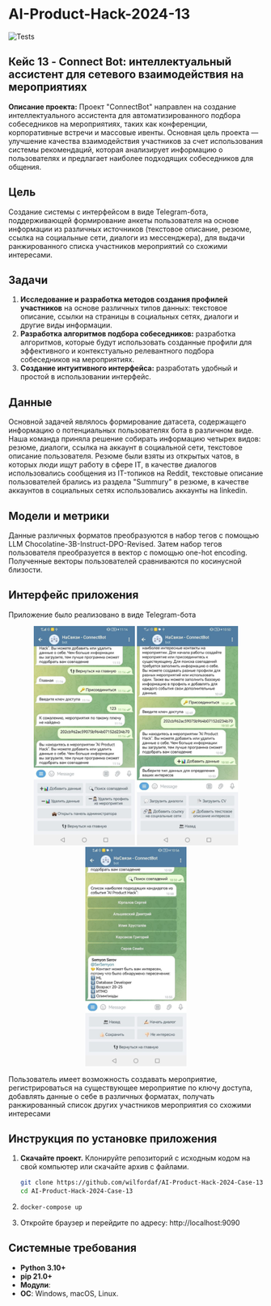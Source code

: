 # AI-Product-Hack-2024-13

![Tests](https://github.com/wilfordaf/AI-Product-Hack-2024-Case-13/actions/workflows/tests.yml/badge.svg)

## Кейс 13 - Connect Bot: интеллектуальный ассистент для сетевого взаимодействия на мероприятиях

**Описание проекта:** Проект "ConnectBot" направлен на создание интеллектуального ассистента для автоматизированного подбора собеседников на мероприятиях, таких как конференции, корпоративные встречи и массовые ивенты. Основная цель проекта — улучшение качества взаимодействия участников за счет использования системы рекомендаций, которая анализирует информацию о пользователях и предлагает наиболее подходящих собеседников для общения.

## Цель

Создание системы с интерфейсом в виде Telegram-бота, поддерживающей формирование анкеты пользователя на основе информации из различных источников (текстовое описание, резюме, ссылка на социальные сети, диалоги из мессенджера), для выдачи ранжированного списка участников мероприятий со схожими интересами.

## Задачи

1. **Исследование и разработка методов создания профилей участников** на основе различных типов данных: текстовое описание, ссылки на страницы в социальных сетях, диалоги и другие виды информации. 
2. **Разработка алгоритмов подбора собеседников:** разработка алгоритмов, которые будут использовать созданные профили для эффективного и контекстуально релевантного подбора собеседников на мероприятиях.
3. **Создание интуитивного интерфейса:** разработать удобный и простой в использовании интерфейс.

## Данные

Основной задачей являлось формирование датасета, содержащего информацию о потенциальных пользователях бота в различном виде. Наша команда приняла решение собирать информацию четырех видов: резюме, диалоги, ссылка на аккаунт в социальной сети, текстовое описание пользователя. Резюме были взяты из открытых чатов, в которых люди ищут работу в сфере IT, в качестве диалогов использовались сообщения из IT-топиков на Reddit, текстовые описание пользователей брались из раздела "Summury" в резюме, в качестве аккаунтов в социальных сетях использовались аккаунты на linkedin. 

## Модели и метрики

Данные различных форматов преобразуются в набор тегов с помощью LLM Chocolatine-3B-Instruct-DPO-Revised. Затем набор тегов пользователя преобразуется в вектор с помощью one-hot encoding. Полученные векторы пользователей сравниваются по косинусной близости.

## Интерфейс приложения

Приложение было реализовано в виде Telegram-бота

<p align="center">
  <img src="https://github.com/wilfordaf/AI-Product-Hack-2024-Case-13/blob/service-main-logic/docs/images/interface_1.jpg?raw=true" caption="Подключение к событию" width="200" />
  <img src="https://github.com/wilfordaf/AI-Product-Hack-2024-Case-13/blob/service-main-logic/docs/images/interface_2.jpg?raw=true" caption="Заполнение данных" width="200" /> 
  <img src="https://github.com/wilfordaf/AI-Product-Hack-2024-Case-13/blob/service-main-logic/docs/images/interface_3.jpg?raw=true" caption="Найденные собеседники" width="200" />
</p>

Пользователь имеет возможность создавать мероприятие, регистрироваться на существующее мероприятие по ключу доступа, добавлять данные о себе в различных форматах, получать ранжированный список других участников мероприятия со схожими интересами

## Инструкция по установке приложения

1. **Скачайте проект.** Клонируйте репозиторий с исходным кодом на свой компьютер или скачайте архив с файлами.

   ```bash
   git clone https://github.com/wilfordaf/AI-Product-Hack-2024-Case-13.git
   cd AI-Product-Hack-2024-Case-13
   ```
2. ```bash
   docker-compose up
   ```
3. Откройте браузер и перейдите по адресу: http://localhost:9090

## Системные требования

- **Python 3.10+**
- **pip 21.0+**
- **Модули**:
- **ОС**: Windows, macOS, Linux.
